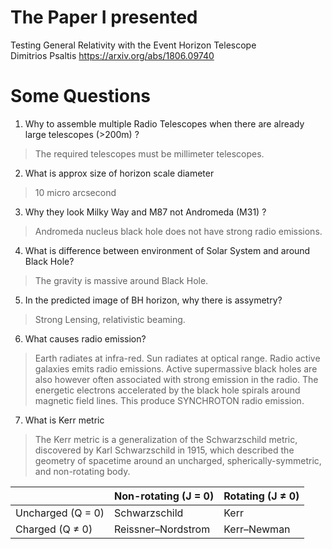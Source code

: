 # The Paper I presented

Testing General Relativity with the Event Horizon Telescope   
Dimitrios Psaltis 
https://arxiv.org/abs/1806.09740

# Some Questions
1. Why to assemble multiple Radio Telescopes when there are already large telescopes (>200m) ?

> The required telescopes must be millimeter telescopes.

2. What is approx size of horizon scale diameter
> 10 micro arcsecond

3. Why they look Milky Way and M87 not Andromeda (M31) ?
> Andromeda nucleus black hole does not have strong radio emissions.

4. What is difference between environment of Solar System and around Black Hole?
> The gravity is massive around Black Hole.

5. In the predicted image of BH horizon, why there is assymetry?
> Strong Lensing, relativistic beaming.

6. What causes radio emission?
> Earth radiates at infra-red. Sun radiates at optical range. Radio active galaxies emits radio emissions.
  Active supermassive black holes are also however often associated with strong emission in the radio.
  The energetic electrons accelerated by the black hole spirals around magnetic field lines.
  This produce SYNCHROTON radio emission.
  
7. What is Kerr metric
> The Kerr metric is a generalization of the Schwarzschild metric, discovered by Karl Schwarzschild in 1915, which described the geometry of spacetime around an uncharged, spherically-symmetric, and non-rotating body.

|                    | Non-rotating (J = 0)  | Rotating (J ≠ 0) |
|---                 |---                    |---               |
| Uncharged (Q = 0)  |  Schwarzschild        |  Kerr            |  
| Charged (Q ≠ 0)    | Reissner–Nordstrom    |  Kerr–Newman     |
